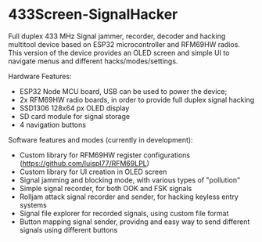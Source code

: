 # 433Screen-SignalHacker
Full duplex 433 MHz Signal jammer, recorder, decoder and hacking multitool device based on ESP32 microcontroller and RFM69HW radios. This version of the device provides an OLED screen and simple UI to navigate menus and different hacks/modes/settings.

Hardware Features:
- ESP32 Node MCU board, USB can be used to power the device;
- 2x RFM69HW radio boards, in order to provide full duplex signal hacking
- SSD1306 128x64 px OLED display
- SD card module for signal storage
- 4 navigation buttons

Software features and modes (currently in development):
- Custom library for RFM69HW register configurations (https://github.com/luispl77/RFM69LPL)
- Custom library for UI creation in OLED screen
- Signal jamming and blocking mode, with various types of "pollution"
- Simple signal recorder, for both OOK and FSK signals
- Rolljam attack signal recorder and sender, for hacking keyless entry systems
- Signal file explorer for recorded signals, using custom file format
- Button mapping signal sender, providng and easy way to send different signals using different buttons
